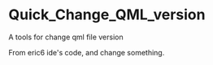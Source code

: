 # Quick_Change_QML_version
A tools for change qml file version

From eric6 ide's code, and change something. 



